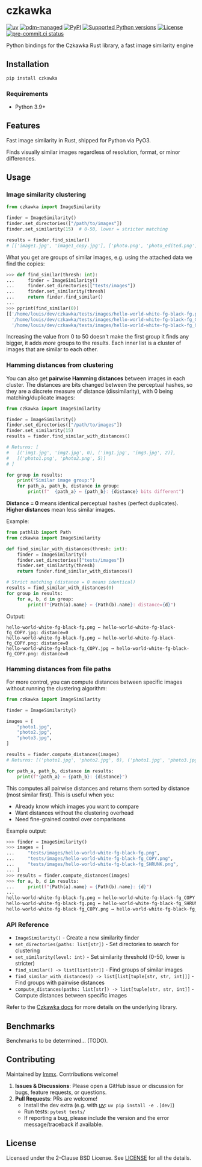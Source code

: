 # czkawka

<!-- [![downloads](https://static.pepy.tech/badge/czkawka/month)](https://pepy.tech/project/czkawka) -->
[![uv](https://img.shields.io/endpoint?url=https://raw.githubusercontent.com/astral-sh/uv/main/assets/badge/v0.json)](https://github.com/astral-sh/uv)
[![pdm-managed](https://img.shields.io/badge/pdm-managed-blueviolet)](https://pdm.fming.dev)
[![PyPI](https://img.shields.io/pypi/v/czkawka.svg)](https://pypi.org/project/czkawka)
[![Supported Python versions](https://img.shields.io/pypi/pyversions/czkawka.svg)](https://pypi.org/project/czkawka)
[![License](https://img.shields.io/pypi/l/czkawka.svg)](https://pypi.python.org/pypi/czkawka)
[![pre-commit.ci status](https://results.pre-commit.ci/badge/github/lmmx/czkawka/master.svg)](https://results.pre-commit.ci/latest/github/lmmx/czkawka/master)

Python bindings for the Czkawka Rust library, a fast image similarity engine

## Installation
```bash
pip install czkawka
```

### Requirements

- Python 3.9+

## Features

Fast image similarity in Rust, shipped for Python via PyO3.

Finds visually similar images regardless of resolution, format, or minor differences.

## Usage

### Image similarity clustering
```py
from czkawka import ImageSimilarity

finder = ImageSimilarity()
finder.set_directories(["/path/to/images"])
finder.set_similarity(15)  # 0-50, lower = stricter matching

results = finder.find_similar()
# [['image1.jpg', 'image1_copy.jpg'], ['photo.png', 'photo_edited.png']]
```

What you get are groups of similar images, e.g. using the attached data we find the copies:
```py
>>> def find_similar(thresh: int):
...     finder = ImageSimilarity()
...     finder.set_directories(["tests/images"])
...     finder.set_similarity(thresh)
...     return finder.find_similar()
...
>>> pprint(find_similar(0))
[['/home/louis/dev/czkawka/tests/images/hello-world-white-fg-black-fg.png',
  '/home/louis/dev/czkawka/tests/images/hello-world-white-fg-black-fg_COPY.jpg',
  '/home/louis/dev/czkawka/tests/images/hello-world-white-fg-black-fg_COPY.png']]
```

Increasing the value from 0 to 50 doesn't make the first group it finds any bigger, it adds *more*
groups to the results. Each inner list is a cluster of images that are similar to each other.

### Hamming distances from clustering

You can also get **pairwise Hamming distances** between images in each cluster. The distances are bits changed between the perceptual hashes, so they are a discrete measure of distance (dissimilarity), with 0 being matching/duplicate images:
```python
from czkawka import ImageSimilarity

finder = ImageSimilarity()
finder.set_directories(["/path/to/images"])
finder.set_similarity(15)
results = finder.find_similar_with_distances()

# Returns: [
#   [('img1.jpg', 'img2.jpg', 0), ('img1.jpg', 'img3.jpg', 2)],
#   [('photo1.png', 'photo2.png', 5)]
# ]

for group in results:
    print("Similar image group:")
    for path_a, path_b, distance in group:
        print(f"  {path_a} ↔ {path_b}: {distance} bits different")
```

**Distance = 0** means identical perceptual hashes (perfect duplicates).
**Higher distances** mean less similar images.

Example:
```python
from pathlib import Path
from czkawka import ImageSimilarity

def find_similar_with_distances(thresh: int):
    finder = ImageSimilarity()
    finder.set_directories(["tests/images"])
    finder.set_similarity(thresh)
    return finder.find_similar_with_distances()

# Strict matching (distance = 0 means identical)
results = find_similar_with_distances(0)
for group in results:
    for a, b, d in group:
        print(f"{Path(a).name} ↔ {Path(b).name}: distance={d}")
```

Output:
```
hello-world-white-fg-black-fg.png ↔ hello-world-white-fg-black-fg_COPY.jpg: distance=0
hello-world-white-fg-black-fg.png ↔ hello-world-white-fg-black-fg_COPY.png: distance=0
hello-world-white-fg-black-fg_COPY.jpg ↔ hello-world-white-fg-black-fg_COPY.png: distance=0
```

### Hamming distances from file paths

For more control, you can compute distances between specific images without running the clustering algorithm:

```python
from czkawka import ImageSimilarity

finder = ImageSimilarity()

images = [
    "photo1.jpg",
    "photo2.jpg",
    "photo3.jpg",
]

results = finder.compute_distances(images)
# Returns: [('photo1.jpg', 'photo2.jpg', 0), ('photo1.jpg', 'photo3.jpg', 14), ...]

for path_a, path_b, distance in results:
    print(f"{path_a} ↔ {path_b}: {distance}")
```

This computes all pairwise distances and returns them sorted by distance (most similar first). This is useful when you:
- Already know which images you want to compare
- Want distances without the clustering overhead
- Need fine-grained control over comparisons

Example output:

```python
>>> finder = ImageSimilarity()
>>> images = [
...     "tests/images/hello-world-white-fg-black-fg.png",
...     "tests/images/hello-world-white-fg-black-fg_COPY.png",
...     "tests/images/hello-world-white-fg-black-fg_SHRUNK.png",
... ]
>>> results = finder.compute_distances(images)
>>> for a, b, d in results:
...     print(f"{Path(a).name} ↔ {Path(b).name}: {d}")
...
hello-world-white-fg-black-fg.png ↔ hello-world-white-fg-black-fg_COPY.png: 0
hello-world-white-fg-black-fg.png ↔ hello-world-white-fg-black-fg_SHRUNK.png: 14
hello-world-white-fg-black-fg_COPY.png ↔ hello-world-white-fg-black-fg_SHRUNK.png: 14
```

### API Reference

- `ImageSimilarity()` - Create a new similarity finder
- `set_directories(paths: list[str])` - Set directories to search for clustering
- `set_similarity(level: int)` - Set similarity threshold (0-50, lower is stricter)
- `find_similar() -> list[list[str]]` - Find groups of similar images
- `find_similar_with_distances() -> list[list[tuple[str, str, int]]]` - Find groups with pairwise distances
- `compute_distances(paths: list[str]) -> list[tuple[str, str, int]]` - Compute distances between specific images

Refer to the [Czkawka docs](https://docs.rs/czkawka_core/latest/czkawka_core/) for more details on the underlying library.

## Benchmarks

Benchmarks to be determined... (TODO).

## Contributing

Maintained by [lmmx](https://github.com/lmmx). Contributions welcome!

1. **Issues & Discussions**: Please open a GitHub issue or discussion for bugs, feature requests, or questions.
2. **Pull Requests**: PRs are welcome!
   - Install the dev extra (e.g. with [uv](https://docs.astral.sh/uv/): `uv pip install -e .[dev]`)
   - Run tests: `pytest tests/`
   - If reporting a bug, please include the version and the error message/traceback if available.

## License

Licensed under the 2-Clause BSD License. See [LICENSE](https://github.com/lmmx/czkawka/blob/master/LICENSE) for all the details.
